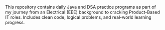 This repository contains daily Java and DSA practice programs as part of my journey from an Electrical (EEE) background to cracking Product-Based IT roles. Includes clean code, logical problems, and real-world learning progress.

